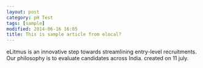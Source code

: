 ```yaml
---
layout: post
category: pH Test
tags: [sample]
modified: 2014-06-16 16:05
title: This is sample article from elocal?
---
```




eLitmus is an innovative step towards streamlining entry-level recruitments. Our philosophy is to evaluate candidates across India.created on 11 july.

